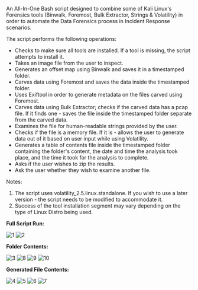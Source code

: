 An All-In-One Bash script designed to combine some of Kali Linux's Forensics tools (Binwalk, Foremost, Bulk Extractor, Strings & Volatility) in order to automate the Data Forensics process in Incident Response scenarios.

The script performs the following operations:
- Checks to make sure all tools are installed. If a tool is missing, the script attempts to install it.
- Takes an image file from the user to inspect.
- Generates an offset map using Binwalk and saves it in a timestamped folder.
- Carves data using Foremost and saves the data inside the timestamped folder.
- Uses Exiftool in order to generate metadata on the files carved using Foremost.
- Carves data using Bulk Extractor; checks if the carved data has a pcap file. If it finds one - saves the file inside the timestamped folder separate from the carved data.
- Examines the file for human-readable strings provided by the user.
- Checks if the file is a memory file. If it is - allows the user to generate data out of it based on user input while using Volatility.
- Generates a table of contents file inside the timestamped folder containing the folder's content, the date and time the analysis took place, and the time it took for the analysis to complete.
- Asks if the user wishes to zip the results.
- Ask the user whether they wish to examine another file. 

Notes: 
1. The script uses volatility_2.5.linux.standalone. If you wish to use a later version - the script needs to be modified to accommodate it.
2. Success of the tool installation segment may vary depending on the type of Linux Distro being used.

<b>Full Script Run:</b>

![1](https://github.com/icon5730/Data_Extractor/assets/166230648/995f9e2a-3432-4dbd-b0e6-26a1c4aebdee)
![2](https://github.com/icon5730/Data_Extractor/assets/166230648/0701db96-64f2-4ee4-857a-e0c54fb36863)

<b>Folder Contents:</b>

![3](https://github.com/icon5730/Data_Extractor/assets/166230648/86d136ba-cd2d-4cf2-b87b-df6a946f52ce)
![8](https://github.com/icon5730/Data_Extractor/assets/166230648/1db92f73-9944-431d-b664-9fedcb36dec8)
![9](https://github.com/icon5730/Data_Extractor/assets/166230648/3beead34-0739-4b6c-a2ee-7395367161f3)
![10](https://github.com/icon5730/Data_Extractor/assets/166230648/039a25e5-2a17-4d16-a0c8-ff0775d744e7)

<b>Generated File Contents:</b>

![4](https://github.com/icon5730/Data_Extractor/assets/166230648/21047b45-eb32-4264-b69d-cf75959b6af7)
![5](https://github.com/icon5730/Data_Extractor/assets/166230648/c78b5aa5-1c6d-4186-9220-f57869bab34c)
![6](https://github.com/icon5730/Data_Extractor/assets/166230648/d224ad98-d8e1-4d5f-add5-2dce77225070)
![7](https://github.com/icon5730/Data_Extractor/assets/166230648/be9132e4-d0ac-4969-925a-7ad40aaae86c)
